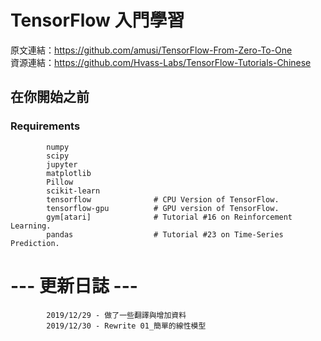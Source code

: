# TensorFlow 入門學習 

原文連結：https://github.com/amusi/TensorFlow-From-Zero-To-One  
資源連結：https://github.com/Hvass-Labs/TensorFlow-Tutorials-Chinese

## 在你開始之前 

### Requirements
 
            numpy
            scipy
            jupyter
            matplotlib
            Pillow
            scikit-learn
            tensorflow              # CPU Version of TensorFlow.
            tensorflow-gpu	        # GPU version of TensorFlow.
            gym[atari]              # Tutorial #16 on Reinforcement Learning.
            pandas                  # Tutorial #23 on Time-Series Prediction.

# --- 更新日誌 ---
            2019/12/29 - 做了一些翻譯與增加資料
            2019/12/30 - Rewrite 01_簡單的線性模型
